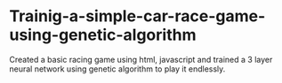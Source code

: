 # Trainig-a-simple-car-race-game-using-genetic-algorithm
Created a basic racing game using html, javascript and trained a 3 layer neural network using genetic algorithm to play it endlessly.
